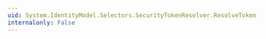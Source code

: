 ```yaml
---
uid: System.IdentityModel.Selectors.SecurityTokenResolver.ResolveToken(System.IdentityModel.Tokens.SecurityKeyIdentifier)
internalonly: False
---
```

